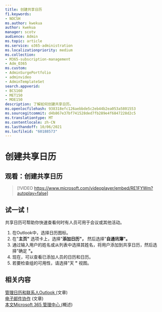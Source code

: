 ```yaml
---
title: 创建共享日历
f1.keywords:
- NOCSH
ms.author: kwekua
author: kwekua
manager: scotv
audience: Admin
ms.topic: article
ms.service: o365-administration
ms.localizationpriority: medium
ms.collection:
- M365-subscription-management
- Adm_O365
ms.custom:
- AdminSurgePortfolio
- adminvideo
- AdminTemplateSet
search.appverid:
- BCS160
- MET150
- MOE150
description: 了解如何创建共享日历。
ms.openlocfilehash: 938318efc126aebbde5c2eb44b2ea053a5801553
ms.sourcegitcommit: d4b867e37bf741528ded7fb289e4f6847228d2c5
ms.translationtype: MT
ms.contentlocale: zh-CN
ms.lasthandoff: 10/06/2021
ms.locfileid: "60188573"
---
```

# <a name="create-a-shared-calendar"></a>创建共享日历

## <a name="watch-create-a-shared-calendar"></a>观看：创建共享日历

> [!VIDEO https://www.microsoft.com/videoplayer/embed/RE1FYWm?autoplay=false]

## <a name="try-it"></a>试一试！

共享日历可帮助你快速查看何时有人员可用于会议或其他活动。

1. 在Outlook中，选择日历图标。
1. 在"**主页"** 选项卡上，选择"**添加日历"，** 然后选择"**自通讯簿"。**
1. 通过输入用户的姓名或从列表中选择其姓名，将用户添加到共享日历，然后选择"确定 **"。**
1. 现在，可以查看已添加人员的日历和日历。
1. 若要检查组的可用性，请选择"天 **"** 视图。

## <a name="related-content"></a>相关内容

[管理日历和联系人Outlook (](https://support.microsoft.com/office/manage-your-calendar-and-contacts-in-outlook-631a182a-21e0-4e41-8fa2-0d83e55da02d)文章) \
[电子邮件协作](../admin/email/email-collaboration.md) (文章) \
[本文Microsoft 365 管理中心 (](admin-center-overview.md)概述) 